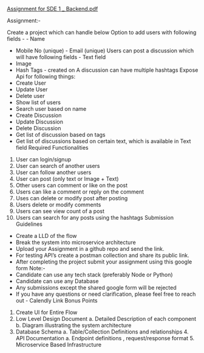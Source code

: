 [Assignment for SDE 1 _ Backend.pdf](https://github.com/user-attachments/files/16844157/Assignment.for.SDE.1._.Backend.pdf)

Assignment:-

Create a project which can handle below
Option to add users with following fields - - Name
- Mobile No (unique) - Email (unique)
Users can post a discussion which will have following fields - Text field
- Image
- Hash Tags - created on
A discussion can have multiple hashtags
Expose Api for following things:
- Create User
- Update User
- Delete user
- Show list of users
- Search user based on name
- Create Discussion
- Update Discussion
- Delete Discussion
- Get list of discussion based on tags
- Get list of discussions based on certain text, which is available in Text field
Required Functionalities
1. User can login/signup
2. User can search of another users
3. User can follow another users
4. User can post (only text or Image + Text)
5. Other users can comment or like on the post
6. Users can like a comment or reply on the comment
7. Uses can delete or modify post after posting
8. Users delete or modify comments
9. Users can see view count of a post
10. Users can search for any posts using the hashtags
Submission Guidelines
- Create a LLD of the flow
- Break the system into microservice architecture
- Upload your Assignment in a github repo and send the link.
- For testing API’s create a postman collection and share its public link.
- After completing the project submit your assignment using this google form
Note:-
- Candidate can use any tech stack (preferably Node or Python)
- Candidate can use any Database
- Any submissions except the shared google form will be rejected
- If you have any questions or need clarification, please feel free to reach out - Calendly
Link
Bonus Points
1. Create UI for Entire Flow
2. Low Level Design Document
a. Detailed Description of each component
b. Diagram illustrating the system architecture
3. Database Schema
a. Table/Collection Definitions and relationships 4. API Documentation
a. Endpoint definitions , request/response format 5. Microservice Based Infrastructure
